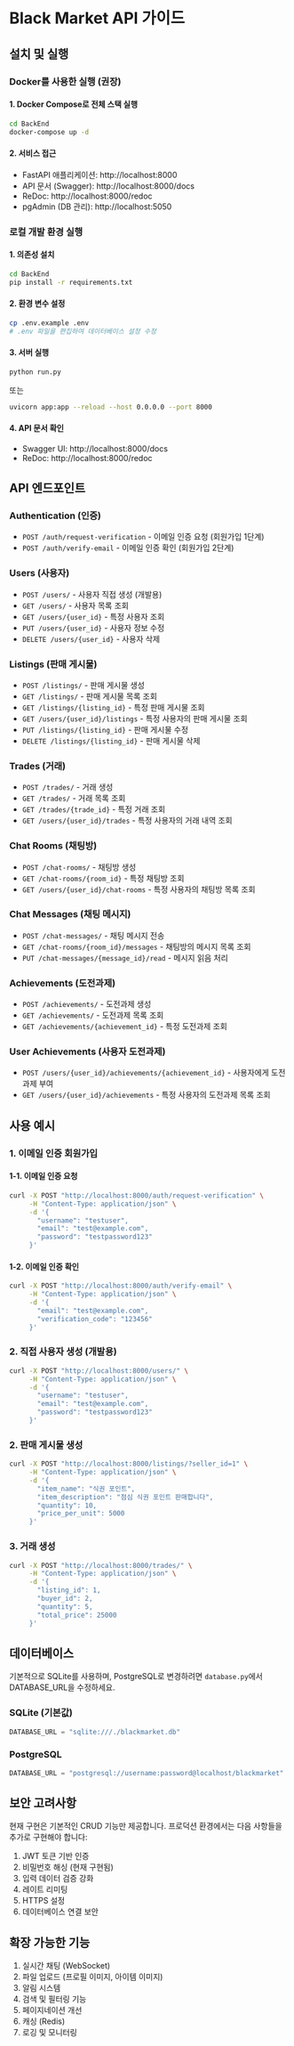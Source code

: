 # Black Market API 가이드

## 설치 및 실행

### Docker를 사용한 실행 (권장)

#### 1. Docker Compose로 전체 스택 실행
```bash
cd BackEnd
docker-compose up -d
```

#### 2. 서비스 접근
- FastAPI 애플리케이션: http://localhost:8000
- API 문서 (Swagger): http://localhost:8000/docs
- ReDoc: http://localhost:8000/redoc
- pgAdmin (DB 관리): http://localhost:5050

### 로컬 개발 환경 실행

#### 1. 의존성 설치
```bash
cd BackEnd
pip install -r requirements.txt
```

#### 2. 환경 변수 설정
```bash
cp .env.example .env
# .env 파일을 편집하여 데이터베이스 설정 수정
```

#### 3. 서버 실행
```bash
python run.py
```

또는

```bash
uvicorn app:app --reload --host 0.0.0.0 --port 8000
```

#### 4. API 문서 확인
- Swagger UI: http://localhost:8000/docs
- ReDoc: http://localhost:8000/redoc

## API 엔드포인트

### Authentication (인증)
- `POST /auth/request-verification` - 이메일 인증 요청 (회원가입 1단계)
- `POST /auth/verify-email` - 이메일 인증 확인 (회원가입 2단계)

### Users (사용자)
- `POST /users/` - 사용자 직접 생성 (개발용)
- `GET /users/` - 사용자 목록 조회
- `GET /users/{user_id}` - 특정 사용자 조회
- `PUT /users/{user_id}` - 사용자 정보 수정
- `DELETE /users/{user_id}` - 사용자 삭제

### Listings (판매 게시물)
- `POST /listings/` - 판매 게시물 생성
- `GET /listings/` - 판매 게시물 목록 조회
- `GET /listings/{listing_id}` - 특정 판매 게시물 조회
- `GET /users/{user_id}/listings` - 특정 사용자의 판매 게시물 조회
- `PUT /listings/{listing_id}` - 판매 게시물 수정
- `DELETE /listings/{listing_id}` - 판매 게시물 삭제

### Trades (거래)
- `POST /trades/` - 거래 생성
- `GET /trades/` - 거래 목록 조회
- `GET /trades/{trade_id}` - 특정 거래 조회
- `GET /users/{user_id}/trades` - 특정 사용자의 거래 내역 조회

### Chat Rooms (채팅방)
- `POST /chat-rooms/` - 채팅방 생성
- `GET /chat-rooms/{room_id}` - 특정 채팅방 조회
- `GET /users/{user_id}/chat-rooms` - 특정 사용자의 채팅방 목록 조회

### Chat Messages (채팅 메시지)
- `POST /chat-messages/` - 채팅 메시지 전송
- `GET /chat-rooms/{room_id}/messages` - 채팅방의 메시지 목록 조회
- `PUT /chat-messages/{message_id}/read` - 메시지 읽음 처리

### Achievements (도전과제)
- `POST /achievements/` - 도전과제 생성
- `GET /achievements/` - 도전과제 목록 조회
- `GET /achievements/{achievement_id}` - 특정 도전과제 조회

### User Achievements (사용자 도전과제)
- `POST /users/{user_id}/achievements/{achievement_id}` - 사용자에게 도전과제 부여
- `GET /users/{user_id}/achievements` - 특정 사용자의 도전과제 목록 조회

## 사용 예시

### 1. 이메일 인증 회원가입

#### 1-1. 이메일 인증 요청
```bash
curl -X POST "http://localhost:8000/auth/request-verification" \
     -H "Content-Type: application/json" \
     -d '{
       "username": "testuser",
       "email": "test@example.com",
       "password": "testpassword123"
     }'
```

#### 1-2. 이메일 인증 확인
```bash
curl -X POST "http://localhost:8000/auth/verify-email" \
     -H "Content-Type: application/json" \
     -d '{
       "email": "test@example.com",
       "verification_code": "123456"
     }'
```

### 2. 직접 사용자 생성 (개발용)
```bash
curl -X POST "http://localhost:8000/users/" \
     -H "Content-Type: application/json" \
     -d '{
       "username": "testuser",
       "email": "test@example.com",
       "password": "testpassword123"
     }'
```

### 2. 판매 게시물 생성
```bash
curl -X POST "http://localhost:8000/listings/?seller_id=1" \
     -H "Content-Type: application/json" \
     -d '{
       "item_name": "식권 포인트",
       "item_description": "점심 식권 포인트 판매합니다",
       "quantity": 10,
       "price_per_unit": 5000
     }'
```

### 3. 거래 생성
```bash
curl -X POST "http://localhost:8000/trades/" \
     -H "Content-Type: application/json" \
     -d '{
       "listing_id": 1,
       "buyer_id": 2,
       "quantity": 5,
       "total_price": 25000
     }'
```

## 데이터베이스

기본적으로 SQLite를 사용하며, PostgreSQL로 변경하려면 `database.py`에서 DATABASE_URL을 수정하세요.

### SQLite (기본값)
```python
DATABASE_URL = "sqlite:///./blackmarket.db"
```

### PostgreSQL
```python
DATABASE_URL = "postgresql://username:password@localhost/blackmarket"
```

## 보안 고려사항

현재 구현은 기본적인 CRUD 기능만 제공합니다. 프로덕션 환경에서는 다음 사항들을 추가로 구현해야 합니다:

1. JWT 토큰 기반 인증
2. 비밀번호 해싱 (현재 구현됨)
3. 입력 데이터 검증 강화
4. 레이트 리미팅
5. HTTPS 설정
6. 데이터베이스 연결 보안

## 확장 가능한 기능

1. 실시간 채팅 (WebSocket)
2. 파일 업로드 (프로필 이미지, 아이템 이미지)
3. 알림 시스템
4. 검색 및 필터링 기능
5. 페이지네이션 개선
6. 캐싱 (Redis)
7. 로깅 및 모니터링
